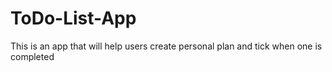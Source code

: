# ToDo-List-App
This is an app that will help users create personal plan and tick when one is completed
